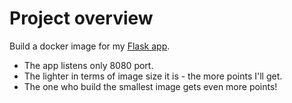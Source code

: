 # Project overview

Build a docker image for my [Flask app](https://oleg1995petrov/flask-app-for-devops-course).
  * The app listens only 8080 port.
  * The lighter in terms of image size it is - the more points I'll  get.
  * The one who build the smallest image gets even more points!
